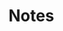 # Notes

<figure><img src="../../../.gitbook/assets/7-walkthrough-notes.png" alt=""><figcaption></figcaption></figure>
